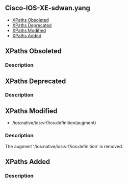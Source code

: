 ## Cisco-IOS-XE-sdwan.yang


- [XPaths Obsoleted](#xpaths-obsoleted)
- [XPaths Deprecated](#xpaths-deprecated)
- [XPaths Modified](#xpaths-modified)
- [XPaths Added](#xpaths-added)

## XPaths Obsoleted

### Description

## XPaths Deprecated

### Description

## XPaths Modified

- /ios:native/ios:vrf/ios:definition(augment)

### Description

The augment '/ios:native/ios:vrf/ios:definition' is removed.

## XPaths Added

### Description
